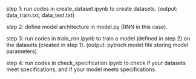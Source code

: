 step 1: run codes in create_dataset.ipynb to create datasets. (output: data_train.txt, data_test.txt)

step 2: define model architecture in model.py (RNN in this case).

step 3: run codes in train_rnn.ipynb to train a model (defined in step 2) on the datasets (created in step 1). (output: pytroch model file storing model parameters)

step 4: run codes in check_specification.ipynb to check if your datasets meet specifications, and if your model meets specifications.
